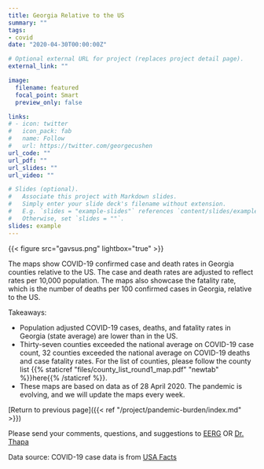 ```yaml
---
title: Georgia Relative to the US
summary: ""
tags:
- covid
date: "2020-04-30T00:00:00Z"

# Optional external URL for project (replaces project detail page).
external_link: ""

image:
  filename: featured
  focal_point: Smart
  preview_only: false

links:
# - icon: twitter
#   icon_pack: fab
#   name: Follow
#   url: https://twitter.com/georgecushen
url_code: ""
url_pdf: ""
url_slides: ""
url_video: ""

# Slides (optional).
#   Associate this project with Markdown slides.
#   Simply enter your slide deck's filename without extension.
#   E.g. `slides = "example-slides"` references `content/slides/example-slides.md`.
#   Otherwise, set `slides = ""`.
slides: example
---
```


{{< figure src="gavsus.png" lightbox="true" >}}

The maps show COVID-19 confirmed case and death rates in Georgia counties relative to the US. The case and death rates are adjusted to reflect rates per 10,000 population. The maps also showcase the fatality rate, which is the number of deaths per 100 confirmed cases in Georgia, relative to the US.

Takeaways:

* Population adjusted COVID-19 cases, deaths, and fatality rates in Georgia (state average) are lower than in the US.  
* Thirty-seven counties exceeded the national average on COVID-19 case count, 32 counties exceeded the national average on COVID-19 deaths and case fatality rates. For the list of counties, please follow the county list {{% staticref "files/county_list_round1_map.pdf" "newtab" %}}here{{% /staticref %}}. 
* These maps are based on data as of 28 April 2020. The pandemic is evolving, and we will update the maps every week. 

[Return to previous page]({{< ref "/project/pandemic-burden/index.md" >}})

Please send your comments, questions, and suggestions to [EERG](mailto:eerg@uga.edu) OR [Dr. Thapa](mailto:jrthapa@uga.edu)

Data source: 
COVID-19 case data is from <a href="http://usafacts.org" target="_blank">USA Facts</a>



